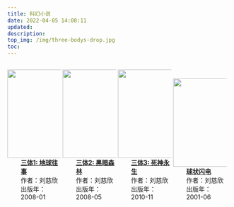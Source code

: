 ```yaml
---
title: 科幻小说
date: 2022-04-05 14:08:11
updated:
description:
top_img: /img/three-bodys-drop.jpg
toc: 
---
```



<style>
  .book {
    margin-top: 15px;
    width: 24%;
    display: inline-block;
  }
  .cover {
  }
  .info {
    margin-left: 30px;
    margin-top: 0px;
  }
</style>


<div class="book">
  <div class="cover" >
    <a href="/ebook/三体1-地球往事.html">
    <img src="/ebook/img/three-body1.jpg" height="200px;" >
    </a>
  </div>
  <div class="info" >
    <a href="/ebook/三体1-地球往事.html"><b>三体1: 地球往事</b></a>
    <div>作者：刘慈欣</div>
    <div>出版年：2008-01</div>
  </div>
</div>

<div class="book">
  <div class="cover" >
    <a href="/ebook/三体2-黑暗森林.html">
    <img src="/ebook/img/three-body2.jpg" height="200px;" >
    </a>
  </div>
  <div class="info" >
    <a href="/ebook/三体2-黑暗森林.html"><b>三体2: 黑暗森林</b></a>
    <div>作者：刘慈欣</div>
    <div>出版年：2008-05</div>
  </div>
</div>

<div class="book">
  <div class="cover" >
    <a href="/ebook/三体3-死神永生.html">
    <img src="/ebook/img/three-body3.jpg" height="200px;" >
    </a>
  </div>
  <div class="info" >
    <a href="/ebook/三体3-死神永生.html"><b>三体3: 死神永生</b></a>
    <div>作者：刘慈欣</div>
    <div>出版年：2010-11</div>
  </div>
</div>

<div class="book">
  <div class="cover" >
    <a href="/ebook/三体.pdf">
    <img src="/ebook/img/ball-lightning.jpg" height="200px;" >
    </a>
  </div>
  <div class="info" >
    <a href="/ebook/三体.pdf"><b>球状闪电</b></a>
    <div>作者：刘慈欣</div>
    <div>出版年：2001-06</div>
  </div>
</div>
